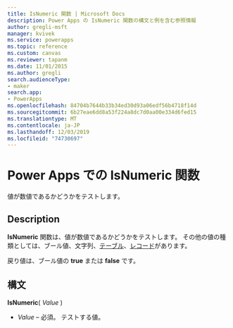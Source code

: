```yaml
---
title: IsNumeric 関数 | Microsoft Docs
description: Power Apps の IsNumeric 関数の構文と例を含む参照情報
author: gregli-msft
manager: kvivek
ms.service: powerapps
ms.topic: reference
ms.custom: canvas
ms.reviewer: tapanm
ms.date: 11/01/2015
ms.author: gregli
search.audienceType:
- maker
search.app:
- PowerApps
ms.openlocfilehash: 84704b7644b33b34ed30d93a06edf56b4718f14d
ms.sourcegitcommit: 6b27eae6dd8a53f224a8dc7d0aa00e334d6fed15
ms.translationtype: MT
ms.contentlocale: ja-JP
ms.lasthandoff: 12/03/2019
ms.locfileid: "74730697"
---
```

# <a name="isnumeric-function-in-power-apps"></a>Power Apps での IsNumeric 関数
値が数値であるかどうかをテストします。

## <a name="description"></a>Description
**IsNumeric** 関数は、値が数値であるかどうかをテストします。  その他の値の種類としては、ブール値、文字列、[テーブル](../working-with-tables.md)、[レコード](../working-with-tables.md#records)があります。

戻り値は、ブール値の **true** または **false** です。

## <a name="syntax"></a>構文
**IsNumeric**( *Value* )

* *Value* – 必須。 テストする値。

